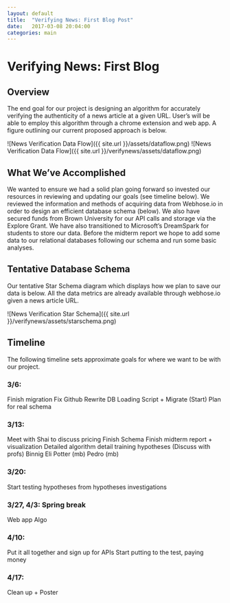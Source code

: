 ```yaml
---
layout: default
title:  "Verifying News: First Blog Post"
date:   2017-03-08 20:04:00
categories: main
---
```

# Verifying News: First Blog

## Overview

The end goal for our project is designing an algorithm for accurately verifying the authenticity of a news article at a given URL. User’s will be able to employ this algorithm through a chrome extension and web app. A figure outlining our current proposed approach is below.

![News Verification Data Flow]({{ site.url }}/assets/dataflow.png)
 ![News Verification Data Flow]({{ site.url }}/verifynews/assets/dataflow.png)

## What We’ve Accomplished

We wanted to ensure we had a solid plan going forward so invested our resources in reviewing and updating our goals (see timeline below). We reviewed the information and methods of acquiring data from Webhose.io in order to design an efficient database schema (below). We also have secured funds from Brown University for our API calls and storage via the Explore Grant. We have also transitioned to Microsoft’s DreamSpark for students to store our data. Before the midterm report we hope to add some data to our relational databases following our schema and run some basic analyses.

## Tentative Database Schema

Our tentative Star Schema diagram which displays how we plan to save our data is below. All the data metrics are already available through webhose.io given a news article URL.

![News Verification Star Schema]({{ site.url }}/verifynews/assets/starschema.png)

## Timeline
The following timeline sets approximate goals for where we want to be with our project.

### 3/6:
Finish migration
Fix Github
Rewrite DB Loading
Script + Migrate (Start)
Plan for real schema
### 3/13:
Meet with Shai to discuss pricing
Finish Schema
Finish midterm report + visualization
Detailed algorithm detail training hypotheses (Discuss with profs)
Binnig
Eli
Potter (mb)
Pedro (mb)
### 3/20:
Start testing hypotheses from hypotheses investigations

### 3/27, 4/3: Spring break
Web app
Algo

### 4/10:
Put it all together and sign up for APIs
Start putting to the test, paying money

### 4/17:
Clean up + Poster

